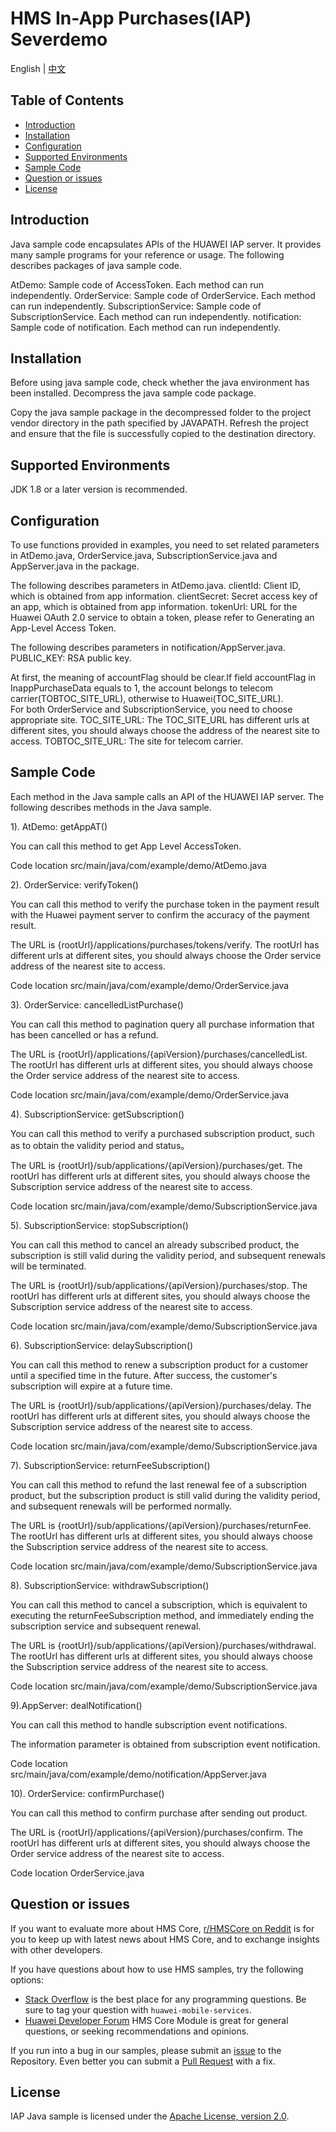 # HMS In-App Purchases(IAP) Severdemo
English | [中文](https://github.com/HMS-Core/hms-iap-serverdemo/blob/master/readme_zh.md)

## Table of Contents

 * [Introduction](#introduction)
 * [Installation](#installation)
 * [Configuration ](#configuration )
 * [Supported Environments](#supported-environments)
 * [Sample Code](#sample-code)
 * [Question or issues](#question-or-issues)
 * [License](#license)
 
 
## Introduction
Java sample code encapsulates APIs of the HUAWEI IAP server. It provides many sample programs for your reference or usage.
The following describes packages of java sample code.
    
AtDemo:               Sample code of AccessToken. Each method can run independently.
OrderService:         Sample code of OrderService. Each method can run independently.
SubscriptionService:  Sample code of SubscriptionService. Each method can run independently.
notification:         Sample code of notification. Each method can run independently.

## Installation
Before using java sample code, check whether the java environment has been installed. 
Decompress the java sample code package.
    
Copy the java sample package in the decompressed folder to the project vendor directory in the path specified by JAVAPATH.
Refresh the project and ensure that the file is successfully copied to the destination directory.
    
## Supported Environments
JDK 1.8 or a later version is recommended.    
    
## Configuration
To use functions provided in examples, you need to set related parameters in AtDemo.java, OrderService.java, SubscriptionService.java and AppServer.java in the package.
    
The following describes parameters in AtDemo.java.
clientId:      Client ID, which is obtained from app information.
clientSecret:  Secret access key of an app, which is obtained from app information.
tokenUrl:      URL for the Huawei OAuth 2.0 service to obtain a token, please refer to Generating an App-Level Access Token.
    
The following describes parameters in notification/AppServer.java.
PUBLIC_KEY:    RSA public key.
    
At first, the meaning of accountFlag should be clear.If field accountFlag in InappPurchaseData equals to 1, 
the account belongs to telecom carrier(TOBTOC_SITE_URL), otherwise to Huawei(TOC_SITE_URL).  
For both OrderService and SubscriptionService, you need to choose appropriate site.
TOC_SITE_URL:      The TOC_SITE_URL has different urls at different sites, you should always choose the address of the nearest site to access.
TOBTOC_SITE_URL:   The site for telecom carrier.

## Sample Code
Each method in the Java sample calls an API of the HUAWEI IAP server.
The following describes methods in the Java sample.
    
1). AtDemo: getAppAT()

You can call this method to get App Level AccessToken.

Code location   src/main/java/com/example/demo/AtDemo.java
    
2). OrderService: verifyToken()

You can call this method to verify the purchase token in the payment result with the Huawei payment server to confirm the accuracy of the payment result.

The URL is {rootUrl}/applications/purchases/tokens/verify. The rootUrl has different urls at different sites, you should always choose the Order service address of the nearest site to access.

Code location   src/main/java/com/example/demo/OrderService.java
    
3). OrderService: cancelledListPurchase()

You can call this method to pagination query all purchase information that has been cancelled or has a refund.

The URL is {rootUrl}/applications/{apiVersion}/purchases/cancelledList. The rootUrl has different urls at different sites, you should always choose the Order service address of the nearest site to access.

Code location   src/main/java/com/example/demo/OrderService.java
    
4). SubscriptionService: getSubscription()

You can call this method to verify a purchased subscription product, such as to obtain the validity period and status。

The URL is {rootUrl}/sub/applications/{apiVersion}/purchases/get. The rootUrl has different urls at different sites, you should always choose the Subscription service address of the nearest site to access.

Code location   src/main/java/com/example/demo/SubscriptionService.java
       
5). SubscriptionService: stopSubscription()

You can call this method to cancel an already subscribed product, the subscription is still valid during the validity period, and subsequent renewals will be terminated.

The URL is {rootUrl}/sub/applications/{apiVersion}/purchases/stop. The rootUrl has different urls at different sites, you should always choose the Subscription service address of the nearest site to access.

Code location   src/main/java/com/example/demo/SubscriptionService.java
    
6). SubscriptionService: delaySubscription()

You can call this method to renew a subscription product for a customer until a specified time in the future. After success, the customer's subscription will expire at a future time.

The URL is {rootUrl}/sub/applications/{apiVersion}/purchases/delay. The rootUrl has different urls at different sites, you should always choose the Subscription service address of the nearest site to access.

Code location   src/main/java/com/example/demo/SubscriptionService.java
    
7). SubscriptionService: returnFeeSubscription()

You can call this method to refund the last renewal fee of a subscription product, but the subscription product is still valid during the validity period, and subsequent renewals will be performed normally.

The URL is {rootUrl}/sub/applications/{apiVersion}/purchases/returnFee. The rootUrl has different urls at different sites, you should always choose the Subscription service address of the nearest site to access.

Code location   src/main/java/com/example/demo/SubscriptionService.java
    
8). SubscriptionService: withdrawSubscription()

You can call this method to cancel a subscription, which is equivalent to executing the returnFeeSubscription method, and immediately ending the subscription service and subsequent renewal.

The URL is {rootUrl}/sub/applications/{apiVersion}/purchases/withdrawal. The rootUrl has different urls at different sites, you should always choose the Subscription service address of the nearest site to access.

Code location   src/main/java/com/example/demo/SubscriptionService.java
    
9).AppServer: dealNotification()

You can call this method to handle subscription event notifications.

The information parameter is obtained from subscription event notification.

Code location   src/main/java/com/example/demo/notification/AppServer.java
    
10). OrderService: confirmPurchase()

You can call this method to confirm purchase after sending out product.

The URL is {rootUrl}/applications/{apiVersion}/purchases/confirm. The rootUrl has different urls at different sites, you should always choose the Order service address of the nearest site to access.

Code location   OrderService.java

## Question or issues
If you want to evaluate more about HMS Core, 
[r/HMSCore on Reddit](https://www.reddit.com/r/HuaweiDevelopers/) is for you to keep up with latest news about HMS Core, and to exchange insights with other developers.

If you have questions about how to use HMS samples, try the following options:
- [Stack Overflow](https://stackoverflow.com/questions/tagged/huawei-mobile-services) is the best place for any programming questions. Be sure to tag your question with 
`huawei-mobile-services`.
- [Huawei Developer Forum](https://forums.developer.huawei.com/forumPortal/en/home?fid=0101187876626530001) HMS Core Module is great for general questions, or seeking recommendations and opinions.

If you run into a bug in our samples, please submit an [issue](https://github.com/HMS-Core/hms-iap-serverdemo/issues) to the Repository. Even better you can submit a [Pull Request](https://github.com/HMS-Core/hms-iap-serverdemo/pulls) with a fix.
    
##  License
IAP Java sample is licensed under the [Apache License, version 2.0](http://www.apache.org/licenses/LICENSE-2.0).

